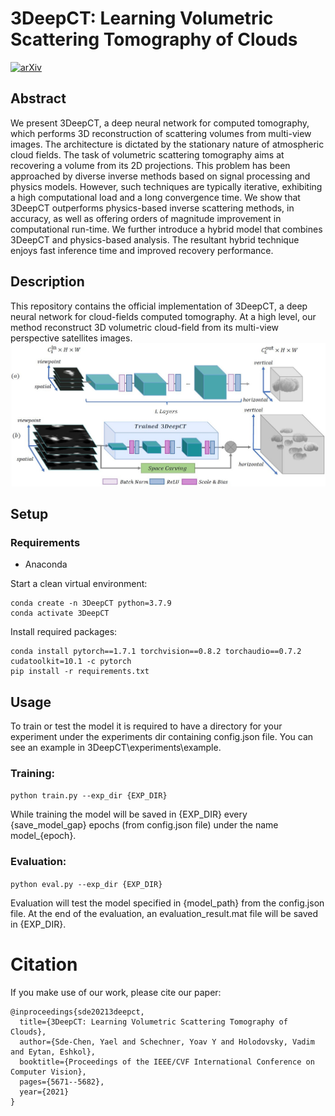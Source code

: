 # 3DeepCT: Learning Volumetric Scattering Tomography of Clouds
[![arXiv](https://img.shields.io/static/v1?label=ICCV2021&message=3DeepCT&color=blueviolet)](https://openaccess.thecvf.com/content/ICCV2021/papers/Sde-Chen_3DeepCT_Learning_Volumetric_Scattering_Tomography_of_Clouds_ICCV_2021_paper.pdf)
## Abstract
We present 3DeepCT, a deep neural network for computed tomography, which performs 3D reconstruction of scattering volumes from multi-view images. 
The architecture is dictated by the stationary nature of atmospheric cloud fields.
The task of volumetric scattering tomography aims at recovering a volume from its 2D projections. This problem has been approached by diverse inverse methods based on signal processing and physics models. However, such techniques are typically iterative, exhibiting a high computational load and a long convergence time.
We show that 3DeepCT outperforms physics-based inverse scattering methods, in  accuracy, as well as offering orders of magnitude improvement in computational run-time. We further introduce a hybrid model that combines 3DeepCT and physics-based analysis. The resultant hybrid technique enjoys fast inference time and improved recovery performance.

## Description
This repository contains the official implementation of 3DeepCT, a deep neural network for cloud-fields computed tomography.
At a high level, our method reconstruct 3D volumetric cloud-field from its multi-view perspective satellites images.
![net_architecture](net_architecture.JPG)


## Setup
### Requirements
* Anaconda

Start a clean virtual environment:

```
conda create -n 3DeepCT python=3.7.9
conda activate 3DeepCT
```

Install required packages:
```
conda install pytorch==1.7.1 torchvision==0.8.2 torchaudio==0.7.2 cudatoolkit=10.1 -c pytorch
pip install -r requirements.txt
```

## Usage
To train or test the model it is required to have a directory for your experiment under the experiments dir containing config.json file.
You can see an example in 3DeepCT\experiments\example.
 ### Training:
 
 `python train.py --exp_dir {EXP_DIR}`
 
 While training the model will be saved in {EXP_DIR} every {save_model_gap} epochs (from config.json file) under the name model_{epoch}.
 
 ### Evaluation:
 
 `python eval.py --exp_dir {EXP_DIR}`
 
 Evaluation will test the model specified in {model_path} from the config.json file.
 At the end of the evaluation, an evaluation_result.mat file will be saved in {EXP_DIR}.

# Citation
If you make use of our work, please cite our paper:

```
@inproceedings{sde20213deepct,
  title={3DeepCT: Learning Volumetric Scattering Tomography of Clouds},
  author={Sde-Chen, Yael and Schechner, Yoav Y and Holodovsky, Vadim and Eytan, Eshkol},
  booktitle={Proceedings of the IEEE/CVF International Conference on Computer Vision},
  pages={5671--5682},
  year={2021}
}
```
